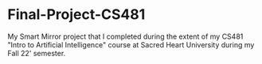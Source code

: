 # Final-Project-CS481
My Smart Mirror project that I completed during the extent of my CS481 "Intro to Artificial Intelligence" course at Sacred Heart University during my Fall 22' semester.
